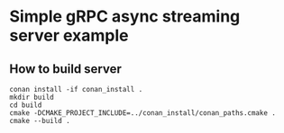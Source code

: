 # Simple gRPC async streaming server example

## How to build server

```
conan install -if conan_install .
mkdir build
cd build
cmake -DCMAKE_PROJECT_INCLUDE=../conan_install/conan_paths.cmake .
cmake --build .
```
